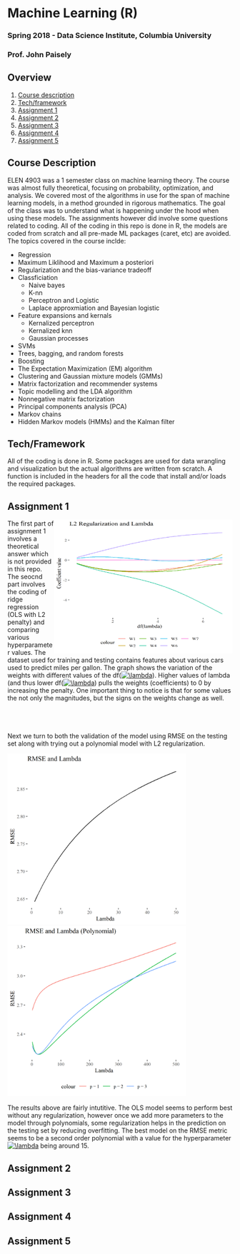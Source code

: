 # Machine Learning (R)
### Spring 2018 - Data Science Institute, Columbia University
### Prof. John Paisely

## Overview
1. [Course description](#desc)
2. [Tech/framework](#tech)
3. [Assignment 1](#as1)
4. [Assignment 2](#as2)
4. [Assignment 3](#as3)
4. [Assignment 4](#as4)
4. [Assignment 5](#as5)


<a name="desc"></a>
## Course Description
ELEN 4903 was a 1 semester class on machine learning theory. The course was almost fully theoretical, focusing on probability, optimization, and analysis. We covered most of the algorithms in use for the span of machine learning models, in a method grounded in rigorous mathematics. The goal of the class was to understand what is happening under the hood when using these models. The assignments however did involve some questions related to coding. All of the coding in this repo is done in R, the models are coded from scratch and all pre-made ML packages (caret, etc) are avoided. The topics covered in the course inclde:

* Regression
* Maximum Liklihood and Maximum a posteriori
* Regularization and the bias-variance tradeoff
* Classficiation
  * Naive bayes
  * K-nn
  * Perceptron and Logistic
  * Laplace approxmiation and Bayesian logistic
* Feature expansions and kernals
  * Kernalized perceptron
  * Kernalized knn
  * Gaussian processes
* SVMs
* Trees, bagging, and random forests
* Boosting
* The Expectation Maximization (EM) algorithm
* Clustering and Gaussian mixture models (GMMs)
* Matrix factorization and recommender systems
* Topic modelling and the LDA algorithm
* Nonnegative matrix factorization
* Principal components analysis (PCA)
* Markov chains
* Hidden Markov models (HMMs) and the Kalman filter

<a name="tech"></a>
## Tech/Framework
All of the coding is done in R. Some packages are used for data wrangling and visualization but the actual algorithms are written from scratch. A function is included in the headers for all the code that install and/or loads the required packages.

<a name="as1"></a>
## Assignment 1
<img src="/Assignment1/Images/L2_reg_dflambda.png" width=400 align="right" height="300"> The first part of assignment 1 involves a theoretical answer which is not provided in this repo. The seocnd part involves the coding of ridge regression (OLS with L2 penalty) and comparing various hyperparameter values. The dataset used for training and testing contains features about various cars used to predict miles per gallon. The graph shows the variation of the weights with different values of the df(<a href="https://www.codecogs.com/eqnedit.php?latex=\lambda" target="_blank"><img src="https://latex.codecogs.com/gif.latex?\lambda" title="\lambda" /></a>). Higher values of lambda (and thus lower df(<a href="https://www.codecogs.com/eqnedit.php?latex=\lambda" target="_blank"><img src="https://latex.codecogs.com/gif.latex?\lambda" title="\lambda" /></a>) pulls the weights (coefficients) to 0 by increasing the penalty. One important thing to notice is that for some values the not only the magnitudes, but the signs on the weights change as well. 
\
\
\
\
\
Next we turn to both the validation of the model using RMSE on the testing set along with trying out a polynomial model with L2 regularization. 

<img src="/Assignment1/Images/RMSE_lambda.png" width=400> <img src="/Assignment1/Images/RMSE_lambda_poly.png" width=400> 

The results above are fairly intutitive. The OLS model seems to perform best without any regularization, however once we add more parameters to the model through polynomials, some regularization helps in the prediction on the testing set by reducing overfitting. The best model on the RMSE metric seems to be a second order polynomial with a value for the hyperparameter <a href="https://www.codecogs.com/eqnedit.php?latex=\lambda" target="_blank"><img src="https://latex.codecogs.com/gif.latex?\lambda" title="\lambda" /></a> being around 15.



<a name="as2"></a>
## Assignment 2

<a name="as3"></a>
## Assignment 3

<a name="as4"></a>
## Assignment 4

<a name="as5"></a>
## Assignment 5
